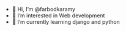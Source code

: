 - 👋 Hi, I’m @farbodkaramy
- 👀 I’m interested in Web development
- 🌱 I’m currently learning django and python

<!---
farbodkaramy/farbodkaramy is a ✨ special ✨ repository because its `README.md` (this file) appears on your GitHub profile.
You can click the Preview link to take a look at your changes.
--->
